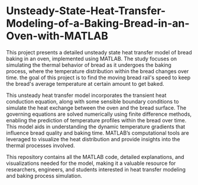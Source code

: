 # Unsteady-State-Heat-Transfer-Modeling-of-a-Baking-Bread-in-an-Oven-with-MATLAB

This project presents a detailed unsteady state heat transfer model of bread baking in an oven, implemented using MATLAB. The study focuses on simulating the thermal behavior of bread as it undergoes the baking process, where the temperature distribution within the bread changes over time. the goal of this project is to find the moving bread rail's speed to keep the bread's average temperature at certain amount to get baked.

This unsteady heat transfer model incorporates the transient heat conduction equation, along with some sensible boundary conditions to simulate the heat exchange between the oven and the bread surface. The governing equations are solved numerically using finite difference methods, enabling the prediction of temperature profiles within the bread over time. This model aids in understanding the dynamic temperature gradients that influence bread quality and baking time. MATLAB’s computational tools are leveraged to visualize the heat distribution and provide insights into the thermal processes involved.

This repository contains all the MATLAB code, detailed explanations, and visualizations needed for the model, making it a valuable resource for researchers, engineers, and students interested in heat transfer modeling and baking process simulation.
